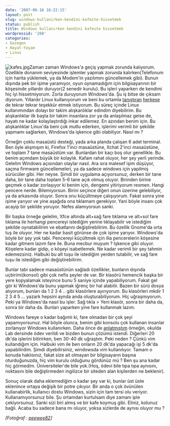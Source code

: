 ```yaml
---
date: '2007-06-16 16:22:15'
layout: post
slug: windows-kullanirken-kendini-kafeste-hissetmek
status: publish
title: Windows kullanırken kendini kafeste hissetmek
wordpressid: '260'
categories:
- Gezegen
- Hayat-Yaşam
- Linux
---
```


![kafes.jpg](http://arsln.org/image/kafes.jpg)Zaman zaman Windows'a geçiş yapmak zorunda kalıyorum. Özellikle donanım seviyesinde işlemler yapmak zorunda kalırken(Telefonum için harita yüklemek, ya da Modem'in yazılımını güncellemek gibi). Bunun dışında pek bir işime yaramıyor, oyun oynamadığım için bilgisayarının bir köşesinde yıllardır duruyor(2 senedir kurulu). Bu işleri yaparken de kendimi hiç iyi hissetmiyorum. Zorla duruyorum Windows'da. Şu iş bitse de çıksam diyorum. Yıllardır Linux kullanıyorum ve beni bu ortamla [tanıştıran](http://forum.linux-sevenler.org/) [herkese](http://debian.org.tr/) de tekrar tekrar teşekkür etmek istiyorum. Bu süreç içinde Linux kullanımından dolayı bir takim alışkanlıklar edindim diyebilirim. Bu alışkanlıklar ilk başta bir takim insanlara zor ya da anlaşılmaz gelse de, hayatı ne kadar kolaylaştırdığı inkar edilemez. En azından benim için. Bu alışkanlıklar Linux'da beni çok mutlu ederken, işlerimi verimli bir şekilde yapmamı sağlarken, Windows'da işkence gibi olabiliyor. Nasıl mı ?



Örneğin çoklu masaüstü desteği, yada arka planda çalışan 6 adet terminal. Ben öyle alışmışım ki, Firefox 1'inci masaüstüne, Xchat 2'inci masaüstüne, ve toplam 7 tane masaüstüm var. Bunlardan bir kaçı boş olur genellikle. Bu benim açımdam büyük bir kolaylık. Kafam rahat oluyor, her şey yerli yerinde. Gelelim Windows açısından olaylar nasıl. Ara sıra malesef işim düşüyor, saçma firmware güncellemeleri, ya da sadece windows için yapilmiş sürücüler gibi. Her neyse. Şimdi bir uygulama açıyorsunuz, derken bir tane daha, bir tane daha toplam 5-6 tane açık olmuş oluyor. Birinden birine geçmek o kadar zorlaşıyor ki benim için, dengemi yitiriyorum resmen. Hangi pencere nerde. Bilemiyorsun. Birini seçince diğeri onun üzerine gelebiliyor, ya da arkasında oluyor. Sonra onu küçültmeye çalışıyorum. Fakat sonra yine işime yarıyor ve yine aşağıda ona tıklamam gerekiyor. Yani böyle insanı çok acayip bir şekilde yoruyor. Nefes alamıyorsun sanki. 

Bir başka örneğe gelelim, Xfce altında alt+sağ fare tıklama ve  alt+sol fare tıklama ile herhangi pencereyi istediğim yerine tıklayabilir ve istediğim şekilde oynatabilirim ve ebatlarını değiştirebilirim. Bu özellik Gnome'da orta tuş ile oluyor. Her ne kadar basit görünse de çok işime yarıyor. Windows'da böyle bir şey yok tabi. Pencereyi küçültmek için illa pencerelerin köşesine kadar gitmem lazım fare ile. Buna mecbur muyum ? İşkence gibi oluyor. Köşelere kadar gidip, o köşeyi isabetlemek. Ne kadar verimli bir şey tahmin edemezsiniz. Halbuki bu alt tuşu ile istediğim yerden tutabilir, ve sağ fare tuşu ile istediğim gibi değiştirebilirim. 

Bunlar tabi sadece masaüstünün sağladı özellikler, bunların dışında uçbirimi(konsol) gibi çok nefis şeyler de var. Bir klasörü hemencik başka bir yere kopyalamak isteyince bunu 5 saniye içinde yapabiliyorum. Fakat gel gör ki Windows'da bunu yapmak iğrenç bir hal alabilir. Bazen bir sürü dosya alıyorum, bunları da 1 2 3 4 .. gibi klasörlere ayırıyorum. Bu klasörleri mkdir 1 2 3 4 5 ... yazark hepsini aynda anda oluşturabiliyorum. Hiç uğraşmıyorum. Peki ya Windows'da nasıl bu işler. Sağ tıkla > Yeni klasör, sonra bir daha da, sonra bir daha da. Bunları yaparken yine fare kullanmak lazım. 

Windows fareye o kadar bağımlı ki, fare olmadan bir çok şeyi yapamıyorsunuz. Hal böyle olunca, benim gibi konsolu çok kullanan insanlar zorlanıyor Windows kullanırken. Daha önce de [anlatmıştım](http://arsln.org/linux-manpage-sayfalarindaki-c-fonksiyon-bilgileri/) örneğin, okulda Lab dersinde ödev verildi ve bizden bunun çözümü istendi. Diğerleri 20 dk'da işlerini bitirirken, ben 30-40 dk uğraştım. Peki neden ? Çünkü vim kullandığım için. Halbuki vim ile ben onların 20 dk'da yapacağı işi 5 dk'da yapabilirdim. Şimdi diyebilirsiniz, windowsda vim kullanılıyor. Tamam o konuda haklısınız, fakat size ait olmayan bir bilgisayarın başına oturduğunuzda, hiç vim kurulu olduğunu gördünüz mü ? Ben şu ana kadar hiç görmedim. Üniversiteler'de bile yok.(Hoş, ödevi bile tıpa tıpa aynısını, noktasını bile değiştirmeden ingilizce bir siteden alan kişilerden ne beklenir).

Sonuç olarak daha eklemediğim o kadar şey var ki, bunlar üst üste eklenince ortaya değişik bir potre çıkıyor. Bir anda o çok övünülen kullanabirlik, kullanıcı dostu Windows, sizin için tam tersi olu veriyor. Kullanamıyorsunuz bile. Şu ortamdan kurtulsam diye zamanı iple çekiyorsunuz. Sanki sizi biri almış ve bir kafe koymuş gibi. Eliniz, kolunuz bağlı. Acaba bu sadece bana mı oluyor,  yoksa sizlerde de aynısı oluyor mu ?

_[Fotoğraf : [peewee82](http://www.deviantart.com/deviation/56025703/)]_
